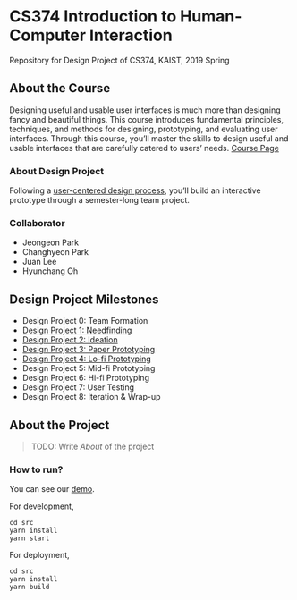 # CS374 Introduction to Human-Computer Interaction
Repository for Design Project of CS374, KAIST, 2019 Spring 

## About the Course
Designing useful and usable user interfaces is much more than designing fancy and beautiful things. This course introduces fundamental principles, techniques, and methods for designing, prototyping, and evaluating user interfaces. Through this course, you’ll master the skills to design useful and usable interfaces that are carefully catered to users’ needs. [Course Page](https://www.kixlab.org/courses/cs374-spring-2019/index.html)

### About Design Project
Following a [user-centered design process](https://www.kixlab.org/courses/cs374-spring-2019/projects.html), you’ll build an interactive prototype through a semester-long team project.

### Collaborator
* Jeongeon Park
* Changhyeon Park
* Juan Lee
* Hyunchang Oh

## Design Project Milestones
* Design Project 0: Team Formation
* [Design Project 1: Needfinding](./documents/DP1/DP1_Needfinding.md)
* [Design Project 2: Ideation](./documents/DP2/DP2_Ideation.md)
* [Design Project 3: Paper Prototyping](./documents/DP3/DP3_PaperPrototyping.md)
* [Design Project 4: Lo-fi Prototyping](./documents/DP4/DP4.md)
* Design Project 5: Mid-fi Prototyping
* Design Project 6: Hi-fi Prototyping
* Design Project 7: User Testing
* Design Project 8: Iteration & Wrap-up

## About the Project

> TODO: Write *About* of the project

### How to run?
You can see our [demo](https://pozangzee.com/).  

For development,
```
cd src
yarn install
yarn start
```

For deployment,
```
cd src
yarn install
yarn build
```